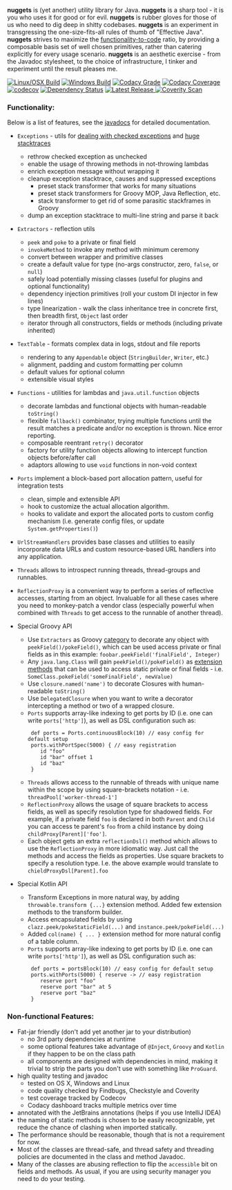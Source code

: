 **nuggets** is (yet another) utility library for Java. **nuggets** is a sharp tool - 
it is you who uses it for good or for evil. **nuggets** is rubber gloves for those 
of us who need to dig deep in shitty codebases. **nuggets** is an experiment in 
transgressing the one-size-fits-all rules of thumb of "Effective Java". **nuggets** 
strives to maximize the [functionality-to-code](http://www.infovis-wiki.net/index.php/Data-Ink_Ratio) 
ratio, by providing a composable basis set of well chosen primitives, rather than 
catering explicitly for every usage scenario. **nuggets** is an aesthetic exercise -
from the Javadoc stylesheet, to the choice of infrastructure, I tinker and 
experiment until the result pleases me. 

[![Linux/OSX Build](https://travis-ci.org/ddimtirov/nuggets.svg?branch=master)](https://travis-ci.org/ddimtirov/nuggets)
[![Windows Build](https://ci.appveyor.com/api/projects/status/uruwl3u6eynnpok9/branch/master?svg=true)](https://ci.appveyor.com/project/ddimtirov/nuggets/branch/master)
[![Codacy Grade](https://api.codacy.com/project/badge/Grade/0951cb36db314ff1bf69646402f4b988)](https://www.codacy.com/app/dimitar-dimitrov/nuggets?utm_source=github.com&amp;utm_medium=referral&amp;utm_content=ddimtirov/nuggets&amp;utm_campaign=Badge_Grade)
[![Codacy Coverage](https://api.codacy.com/project/badge/Coverage/0951cb36db314ff1bf69646402f4b988)](https://www.codacy.com/app/dimitar-dimitrov/nuggets?utm_source=github.com&amp;utm_medium=referral&amp;utm_content=ddimtirov/nuggets&amp;utm_campaign=Badge_Coverage)
[![codecov](https://codecov.io/gh/ddimtirov/nuggets/branch/master/graph/badge.svg)](https://codecov.io/gh/ddimtirov/nuggets) 
[![Dependency Status](https://www.versioneye.com/user/projects/57d2624987b0f6003c14ac1e/badge.svg?style=flat-square)](https://www.versioneye.com/user/projects/57d2624987b0f6003c14ac1e)
[![Latest Release](https://api.bintray.com/packages/ddimitrov/oss/nuggets/images/download.svg) ](https://bintray.com/ddimitrov/oss/nuggets/_latestVersion)
[![Coverity Scan](https://scan.coverity.com/projects/10133/badge.svg)](https://scan.coverity.com/projects/ddimtirov-nuggets)

### Functionality:

Below is a list of features, see the [javadocs](https://ddimtirov.github.io/nuggets/javadoc/io/github/ddimitrov/nuggets/package-summary.html) for detailed documentation. 
<!-- browse the sources at [sourcegraph](https://sourcegraph.com/github.com/ddimtirov/nuggets@master). -->

- `Exceptions` - utils for [dealing with checked exceptions](https://kotlinlang.org/docs/reference/exceptions.html#checked-exceptions)
  and [huge stacktraces](https://dzone.com/articles/filtering-stack-trace-hell)
  - rethrow checked exception as unchecked
  - enable the usage of throwing methods in not-throwing lambdas
  - enrich exception message without wrapping it
  - cleanup exception stacktrace, causes and suppressed exceptions
    - preset stack transformer that works for many situations
    - preset stack transformers for Groovy MOP, Java Reflection, etc.
    - stack transformer to get rid of some parasitic stackframes in Groovy
  - dump an exception stacktrace to multi-line string and parse it back 
- `Extractors` - reflection utils  
  - `peek` and `poke` to a private or final field
  - `invokeMethod` to invoke any method with minimum ceremony  
  - convert between wrapper and primitive classes
  - create a default value for type (no-args constructor, zero, `false`, or `null`)
  - safely load potentially missing classes (useful for plugins and optional functionality)
  - dependency injection primitives (roll your custom DI injector in few lines)
  - type linearization - walk the class inheritance tree in concrete first, then breadth 
    first, `Object` last order
  - iterator through all constructors, fields or methods (including private inherited)
- `TextTable` - formats complex data in logs, stdout and file reports
  - rendering to any `Appendable` object (`StringBuilder`, `Writer`, etc.)
  - alignment, padding and custom formatting per column
  - default values for optional column
  - extensible visual styles
- `Functions` - utilities for lambdas and `java.util.function` objects
  - decorate lambdas and functional objects with human-readable `toString()`
  - flexible `fallback()` combinator, trying multiple functions until the 
    result matches a predicate and/or no exception is thrown. Nice error 
    reporting.
  - composable reentrant `retry()` decorator 
  - factory for utility function objects allowing to intercept function 
    objects before/after call
  - adaptors allowing to use `void` functions in non-void context
- `Ports` implement a block-based port allocation pattern, useful for integration tests
  - clean, simple and extensible API
  - hook to customize the actual allocation algorithm.  
  - hooks to validate and export the allocated ports to custom config mechanism 
    (i.e. generate config files, or update `System.getProperties()`)
- `UrlStreamHandlers` provides base classes and utilities to easily incorporate 
  data URLs and custom resource-based URL handlers into any application.
- `Threads` allows to introspect running threads, thread-groups and runnables. 
- `ReflectionProxy` is a convenient way to perform a series of reflective 
   accesses, starting from an object. Invaluable for all these cases where you 
   need to monkey-patch a vendor class (especially powerful when combined with 
   `Threads` to get access to the runnable of another thread).
    
- Special Groovy API  
  - Use `Extractors` as Groovy [category](http://groovy-lang.org/metaprogramming.html#categories) 
    to decorate any object with `peekField()/pokeField()`, which can be used access private or 
    final fields as in this example: `foobar.peekField('finalField', Integer)`
  - Any `java.lang.Class` will gain `peekField()/pokeField()` as 
    [extension methods](http://groovy-lang.org/metaprogramming.html#_extension_modules)
    that can be used to access static private or final fields - i.e. 
    `SomeClass.pokeField('someFinalField', newValue)`
  - Use `closure.named('name')` to decorate Closures with human-readable `toString()`
  - Use `DelegatedClosure` when you want to write a decorator intercepting a 
    method or two of a wrapped closure.
  - `Ports` supports array-like indexing to get ports by ID (i.e. one can write 
    `ports['http']`), as well as DSL configuration such as: 
    ```
     def ports = Ports.continuousBlock(10) // easy config for default setup
     ports.withPortSpec(5000) { // easy registration
        id "foo"
        id "bar" offset 1
        id "baz"
     }
    ```
  - `Threads` allows access to the runnable of threads with unique name within the scope by using
     square-brackets notation - i.e. `threadPool['worker-thread-1']`
  - `ReflectionProxy` allows the usage of square brackets to 
    access fields, as well as specify resolution type for shadowed fields.
    For example, if a private field `foo` is declared in both `Parent` and `Child`
    you can access te parent's `foo` from a child instance by doing
    `childProxy[Parent]['foo']`.
  - Each object gets an extra `reflectionDsl()` method which allows to use the `ReflectionProxy`
    in more idiomatic way. Just call the methods and access the fields as properties.
    Use square brackets to specify a resolution type. I.e. the above example would translate to
    `chieldProxyDsl[Parent].foo`      
        
- Special Kotlin API
  - Transform Exceptions in more natural way, by adding `throwable.transform {...}`
    extension method. Added few extension methods to the transform builder.
  - Access encapsulated fields by using `clazz.peek/pokeStaticField(...)` 
    and `instance.peek/pokeField(...)`
  - Added `col(name) { ... }` extension method for more natural config 
    of a table column.    
  - `Ports` supports array-like indexing to get ports by ID (i.e. one can write 
    `ports['http']`), as well as DSL configuration such as: 
    ```
     def ports = portsBlock(10) // easy config for default setup
     ports.withPorts(5000) { reserve -> // easy registration
        reserve port "foo"
        reserve port "bar" at 5
        reserve port "baz"
     }
    ```
    
### Non-functional Features:
- Fat-jar friendly (don't add yet another jar to your distribution)
  - no 3rd party dependencies at runtime 
  - some optional features take advantage of `@Inject`, `Groovy` and `Kotlin` 
    if they happen to be on the class path
  - all components are designed with dependencies in mind, making it trivial 
    to strip the parts you don't use with something like `ProGuard`. 
- high quality testing and javadoc
  - tested on OS X, Windows and Linux
  - code quality checked by Findbugs, Checkstyle and Coverity
  - test coverage tracked by Codecov
  - Codacy dashboard tracks multiple metrics over time
- annotated with the JetBrains annotations (helps if you use IntelliJ IDEA)
- the naming of static methods is chosen to be easily recognizable, 
  yet reduce the chance of clashing when imported statically.
- The performance should be reasonable, though that is not a requirement for now.
- Most of the classes are thread-safe, and thread safety and threading policies are
  documented in the class and method Javadoc.
- Many of the classes are abusing reflection to flip the `accessible` bit on fields 
  and methods. As usual, if you are using security manager you need to do your testing.
